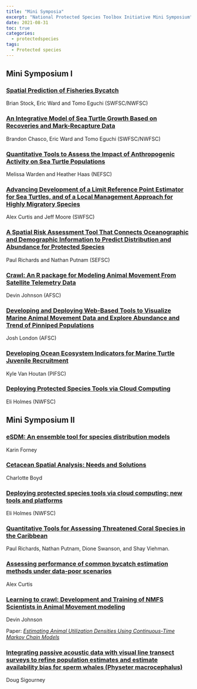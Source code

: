 ```yaml
---
title: "Mini Symposia"
excerpt: "National Protected Species Toolbox Initiative Mini Symposium"
date: 2021-08-31
toc: true
categories:
  - protectedspecies
tags:
  - Protected species
---
```


## Mini Symposium I 

### [Spatial Prediction of Fisheries Bycatch](https://media.fisheries.noaa.gov/dam-migration/pstsymposium_brianstock_nov2015a.pdf)

Brian Stock, Eric Ward and Tomo Eguchi (SWFSC/NWFSC)

### [An Integrative Model of Sea Turtle Growth Based on Recoveries and Mark-Recapture Data](https://media.fisheries.noaa.gov/dam-migration/pstsymposium_brandon_nov2015.pdf)

Brandon Chasco, Eric Ward and Tomo Eguchi (SWFSC/NWFSC)

### [Quantitative Tools to Assess the Impact of Anthropogenic Activity on Sea Turtle Populations](https://media.fisheries.noaa.gov/dam-migration/pstsymposium_melissawarden_nov2015.pdf)

Melissa Warden and Heather Haas (NEFSC)

### [Advancing Development of a Limit Reference Point Estimator for Sea Turtles, and of a Local Management Approach for Highly Migratory Species](https://media.fisheries.noaa.gov/dam-migration/pstsymposium_alexcurtis_nov2015_a.pdf)

Alex Curtis and Jeff Moore (SWFSC)

### [A Spatial Risk Assessment Tool That Connects Oceanographic and Demographic Information to Predict Distribution and Abundance for Protected Species](https://media.fisheries.noaa.gov/dam-migration/pstsymposium_nathanputman_nov2015.pdf)

Paul Richards and Nathan Putnam (SEFSC)

### [Crawl: An R package for Modeling Animal Movement From Satellite Telemetry Data](https://media.fisheries.noaa.gov/dam-migration/pstsymposium_devinjohnson_nov2015.pdf)

Devin Johnson (AFSC)

### [Developing and Deploying Web-Based Tools to Visualize Marine Animal Movement Data and Explore Abundance and Trend of Pinniped Populations](https://media.fisheries.noaa.gov/dam-migration/pstsymposium_joshlondon_nov2015.pdf)

Josh London (AFSC)

### [Developing Ocean Ecosystem Indicators for Marine Turtle Juvenile Recruitment](https://media.fisheries.noaa.gov/dam-migration/pstsymposium_kylevanhoutan_nov2015.pdf)

Kyle Van Houtan (PIFSC)

### [Deploying Protected Species Tools via Cloud Computing](https://media.fisheries.noaa.gov/dam-migration/pstsymposium_eliholmes_nov2015.pdf)

Eli Holmes (NWFSC)

## Mini Symposium II

### [eSDM: An ensemble tool for species distribution models](https://media.fisheries.noaa.gov/dam-migration/pstsymposium_populationassessment_forney_day1_0900_forney_esdm_presentation.pdf)

Karin Forney

### [Cetacean Spatial Analysis: Needs and Solutions](https://media.fisheries.noaa.gov/dam-migration/pstsymposium_spatialanalysis_boyd_mar_2018_%281%29.pdf)

Charlotte Boyd

### [Deploying protected species tools via cloud computing: new tools and platforms](https://media.fisheries.noaa.gov/dam-migration/pstsymposium_populationassessment_holmes_nwfsc_mini-symp-3-1-18.pdf)

Eli Holmes (NWFSC)

### [Quantitative Tools for Assessing Threatened Coral Species in the Caribbean](https://media.fisheries.noaa.gov/dam-migration/pstsymposium_coralteam_swanson_wkshp2pres2018_final.pdf)

Paul Richards, Nathan Putnam, Dione Swanson, and Shay Viehman.

### [Assessing performance of common bycatch estimation methods under data-poor scenarios](https://media.fisheries.noaa.gov/dam-migration/pstsymposium_populationassessment_curtis_2018_pstminisymposium.pdf)

Alex Curtis

### [Learning to crawl: Development and Training of NMFS Scientists in Animal Movement modeling](https://media.fisheries.noaa.gov/dam-migration/pstsymposium_spatialanalysis_johnson_london_johnson.pdf)

Devin Johnson 

Paper: [*Estimating Animal Utilization Densities Using Continuous-Time Markov Chain Models*](https://besjournals.onlinelibrary.wiley.com/doi/full/10.1111/2041-210X.12967)

### [Integrating passive acoustic data with visual line transect surveys to refine population estimates and estimate availability bias for sperm whales (Physeter macrocephalus)](https://media.fisheries.noaa.gov/dam-migration/pstsymposium_spatialanalysis_sigourney_modelling_passive_acoustic_data.pdf)

Doug Sigourney

